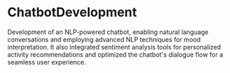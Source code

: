 # ChatbotDevelopment
Development of an NLP-powered chatbot, enabling natural language conversations and employing advanced NLP techniques for mood interpretation. It also integrated sentiment analysis tools for personalized activity recommendations and optimized the chatbot's dialogue flow for a seamless user experience.
